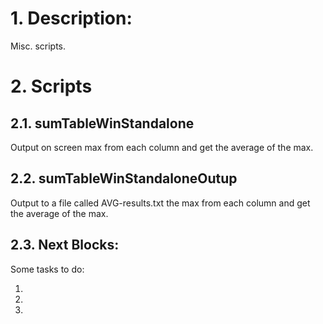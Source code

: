 # 1. Description:
Misc. scripts.

# 2. Scripts

## 2.1. sumTableWinStandalone
Output on screen max from each column and get the average of the max.

## 2.2. sumTableWinStandaloneOutup
Output to a file called AVG-results.txt the max from each column and get the average of the max.



## 2.3. Next Blocks:
Some tasks to do:

1. 
2. 
3. 